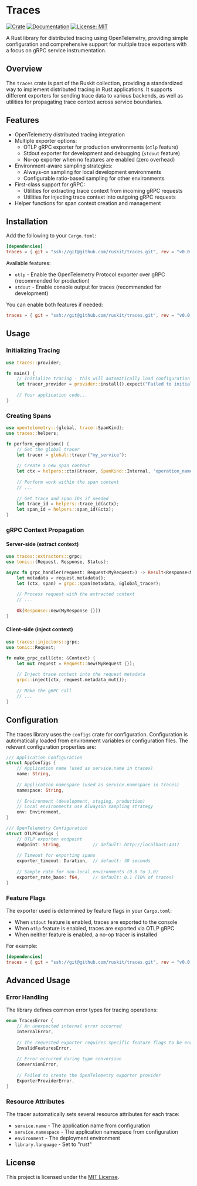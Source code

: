 # Traces

[![Crate](https://img.shields.io/crates/v/traces.svg)](https://crates.io/crates/traces)
[![Documentation](https://docs.rs/traces/badge.svg)](https://docs.rs/traces)
[![License: MIT](https://img.shields.io/badge/License-MIT-blue.svg)](LICENSE)

A Rust library for distributed tracing using OpenTelemetry, providing simple configuration and comprehensive support for multiple trace exporters with a focus on gRPC service instrumentation.

## Overview

The `traces` crate is part of the Ruskit collection, providing a standardized way to implement distributed tracing in Rust applications. It supports different exporters for sending trace data to various backends, as well as utilities for propagating trace context across service boundaries.

## Features

- OpenTelemetry distributed tracing integration
- Multiple exporter options:
  - OTLP gRPC exporter for production environments (`otlp` feature)
  - Stdout exporter for development and debugging (`stdout` feature)
  - No-op exporter when no features are enabled (zero overhead)
- Environment-aware sampling strategies:
  - Always-on sampling for local development environments
  - Configurable ratio-based sampling for other environments
- First-class support for gRPC:
  - Utilities for extracting trace context from incoming gRPC requests
  - Utilities for injecting trace context into outgoing gRPC requests
- Helper functions for span context creation and management

## Installation

Add the following to your `Cargo.toml`:

```toml
[dependencies]
traces = { git = "ssh://git@github.com/ruskit/traces.git", rev = "v0.0.1", features = ["otlp"] }
```

Available features:
- `otlp` - Enable the OpenTelemetry Protocol exporter over gRPC (recommended for production)
- `stdout` - Enable console output for traces (recommended for development)

You can enable both features if needed:
```toml
traces = { git = "ssh://git@github.com/ruskit/traces.git", rev = "v0.0.1", features = ["otlp", "stdout"] }
```

## Usage

### Initializing Tracing

```rust
use traces::provider;

fn main() {
    // Initialize tracing - this will automatically load configuration from environment
    let tracer_provider = provider::install().expect("Failed to initialize tracing");
    
    // Your application code...
}
```

### Creating Spans

```rust
use opentelemetry::{global, trace::SpanKind};
use traces::helpers;

fn perform_operation() {
    // Get the global tracer
    let tracer = global::tracer("my_service");
    
    // Create a new span context
    let ctx = helpers::ctx(&tracer, SpanKind::Internal, "operation_name");
    
    // Perform work within the span context
    // ...
    
    // Get trace and span IDs if needed
    let trace_id = helpers::trace_id(&ctx);
    let span_id = helpers::span_id(&ctx);
}
```

### gRPC Context Propagation

#### Server-side (extract context)

```rust
use traces::extractors::grpc;
use tonic::{Request, Response, Status};

async fn grpc_handler(request: Request<MyRequest>) -> Result<Response<MyResponse>, Status> {
    let metadata = request.metadata();
    let (ctx, span) = grpc::span(metadata, &global_tracer);
    
    // Process request with the extracted context
    // ...
    
    Ok(Response::new(MyResponse {}))
}
```

#### Client-side (inject context)

```rust
use traces::injectors::grpc;
use tonic::Request;

fn make_grpc_call(ctx: &Context) {
    let mut request = Request::new(MyRequest {});
    
    // Inject trace context into the request metadata
    grpc::inject(ctx, request.metadata_mut());
    
    // Make the gRPC call
    // ...
}
```

## Configuration

The traces library uses the `configs` crate for configuration. Configuration is automatically loaded from environment variables or configuration files. The relevant configuration properties are:

```rust
/// Application Configuration
struct AppConfigs {
    // Application name (used as service.name in traces)
    name: String,
    
    // Application namespace (used as service.namespace in traces)
    namespace: String,
    
    // Environment (development, staging, production)
    // Local environments use AlwaysOn sampling strategy
    env: Environment,
}

/// OpenTelemetry Configuration
struct OTLPConfigs {
    // OTLP exporter endpoint
    endpoint: String,            // default: http://localhost:4317
    
    // Timeout for exporting spans
    exporter_timeout: Duration,  // default: 30 seconds
    
    // Sample rate for non-local environments (0.0 to 1.0)
    exporter_rate_base: f64,     // default: 0.1 (10% of traces)
}
```

### Feature Flags

The exporter used is determined by feature flags in your `Cargo.toml`:

- When `stdout` feature is enabled, traces are exported to the console
- When `otlp` feature is enabled, traces are exported via OTLP gRPC
- When neither feature is enabled, a no-op tracer is installed

For example:
```toml
[dependencies]
traces = { git = "ssh://git@github.com/ruskit/traces.git", rev = "v0.0.1", features = ["otlp"] }
```

## Advanced Usage

### Error Handling

The library defines common error types for tracing operations:

```rust
enum TracesError {
    // An unexpected internal error occurred
    InternalError,
    
    // The requested exporter requires specific feature flags to be enabled
    InvalidFeaturesError,
    
    // Error occurred during type conversion
    ConversionError,
    
    // Failed to create the OpenTelemetry exporter provider
    ExporterProviderError,
}
```

### Resource Attributes

The tracer automatically sets several resource attributes for each trace:
- `service.name` - The application name from configuration
- `service.namespace` - The application namespace from configuration 
- `environment` - The deployment environment
- `library.language` - Set to "rust"

## License

This project is licensed under the [MIT License](LICENSE).